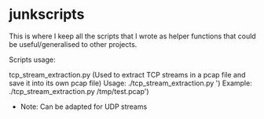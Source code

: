 # junkscripts

This is where I keep all the scripts that I wrote as helper functions that could be useful/generalised to other projects.

Scripts usage:

tcp_stream_extraction.py (Used to extract TCP streams in a pcap file and save it into its own pcap file)
  Usage: ./tcp_stream_extraction.py <pcapfile>')
  Example: ./tcp_stream_extraction.py /tmp/test.pcap')
  - Note: Can be adapted for UDP streams
  

